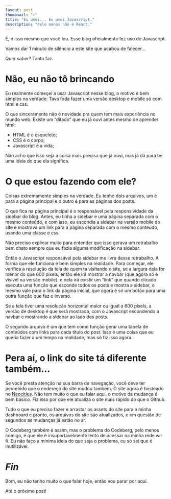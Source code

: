```yaml
---
layout: post
thumbnail: "💀"
title: "Eu usei... Eu usei Javascript."
description: "Pelo menos não é React."
---
```

<p>É, é isso mesmo que você leu. Esse blog oficialmente fez uso de Javascript.</p>

<p>Vamos dar 1 minuto de silêncio a este site que acabou de falecer…</p>

<p>Quer saber? Tanto faz.</p>

<h1>Não, eu não tô brincando</h1>

<p>Eu realmente começei a usar Javascript nesse blog, o motivo é bem simples na
verdade: Tava foda fazer uma versão desktop e mobile só com html e css.</p>

<p>O que sinceramente não é novidade pra quem tem mais experiência no mundo web.
Existe um “ditado” que eu já ouvi antes mesmo de aprender html:</p>

<ul>
  <li>HTML é o esqueleto;</li>
  <li>CSS é o corpo;</li>
  <li>Javascript é a vida;</li>
</ul>

<p>Não acho que isso seja a coisa mais precisa que já ouvi, mas já dá para ter uma
ideia do que ela significa.</p>

<h1>O que estou fazendo com ele?</h1>

<p>Coisas extremamente simples na verdade. Eu tenho dois arquivos, um é para a
página principal e o outro é para as páginas dos posts.</p>

<p>O que fica na página principal é o responsável pela responsividade da sidebar
do blog. Antes, eu tinha a sidebar e uma página separada com o mesmo conteúdo,
e com isso, eu escondia a sidebar na versão mobile do site e mostrava um link
para a página separada com o mesmo conteúdo, usando uma classe e css.</p>

<p>Não preciso explicar muito para entender que isso gerava um retrabalho bem
chato sempre que eu fazia alguma modificação na sidebar.</p>

<p>Então o Javascript responsável pela sidebar me livra desse retrabalho. A forma
que ele funciona é bem simples na realidade. Para começar, ele verifica a
resolução da tela de quem tá visitando o site, se a largura dela for menor do
que 600 pixels, então ele irá mostrar a navbar (que agora só é visível na
versão mobile), e nela irá existir um “link” que quando clicado executa uma
função que esconde todos os posts e mostra a sidebar, o mesmo vale para o link
da página inicial, que agora é só um botão para uma outra função que faz o
inverso.</p>

<p>Se a tela tiver uma resolução horizontal maior ou igual a 600 pixels, a versão
de desktop é que será mostrada, com o Javascript escondendo a navbar e
mostrando a sidebar ao lado dos posts.</p>

<p>O segundo arquivo é um que tem como função gerar uma tabela de conteúdos com
links para cada título do post. Isso é uma coisa que eu queria fazer a um tempo
na realidade, mas só fiz isso agora.</p>

<h1>Pera aí, o link do site tá diferente também…</h1>

<p>Se você presta atenção na sua barra de navegação, você deve ter percebido que o
endereço do site mudou também. O site agora é hosteado no
<a href="https://neocities.org">Neocities</a>. Não tem muito o que eu falar aqui, o motivo
da mudança é bem básico. Fiz isso por que ele atualiza o site mais rápido do
que o Github.</p>

<p>Tudo o que eu preciso fazer e arrastar os assets do site para a minha dashboard
e pronto, os arquivos do site são atualizados, e em questão de segundos as
mudanças já estão no ar.</p>

<p>O Codeberg também é assim, mas o problema do Codeberg, pelo menos comigo, é que
ele é insuportavelmente lento de acessar na minha rede wi-fi. Eu não faço a
mínima ideia do que seja o problema, eu só sei que é inutilizável.</p>

<h1><em>Fin</em></h1>

<p>Bom, eu não tenho muito o que falar hoje, então vou parar por aqui.</p>

<p>Até o próximo post!</p>
